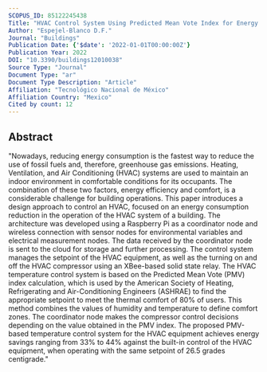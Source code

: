 ```yaml
---
SCOPUS_ID: 85122245438
Title: "HVAC Control System Using Predicted Mean Vote Index for Energy Savings in Buildings"
Author: "Espejel-Blanco D.F."
Journal: "Buildings"
Publication Date: {'$date': '2022-01-01T00:00:00Z'}
Publication Year: 2022
DOI: "10.3390/buildings12010038"
Source Type: "Journal"
Document Type: "ar"
Document Type Description: "Article"
Affiliation: "Tecnológico Nacional de México"
Affiliation Country: "Mexico"
Cited by count: 12
---
```


## Abstract
"Nowadays, reducing energy consumption is the fastest way to reduce the use of fossil fuels and, therefore, greenhouse gas emissions. Heating, Ventilation, and Air Conditioning (HVAC) systems are used to maintain an indoor environment in comfortable conditions for its occupants. The combination of these two factors, energy efficiency and comfort, is a considerable challenge for building operations. This paper introduces a design approach to control an HVAC, focused on an energy consumption reduction in the operation of the HVAC system of a building. The architecture was developed using a Raspberry Pi as a coordinator node and wireless connection with sensor nodes for environmental variables and electrical measurement nodes. The data received by the coordinator node is sent to the cloud for storage and further processing. The control system manages the setpoint of the HVAC equipment, as well as the turning on and off the HVAC compressor using an XBee-based solid state relay. The HVAC temperature control system is based on the Predicted Mean Vote (PMV) index calculation, which is used by the American Society of Heating, Refrigerating and Air-Conditioning Engineers (ASHRAE) to find the appropriate setpoint to meet the thermal comfort of 80% of users. This method combines the values of humidity and temperature to define comfort zones. The coordinator node makes the compressor control decisions depending on the value obtained in the PMV index. The proposed PMV-based temperature control system for the HVAC equipment achieves energy savings ranging from 33% to 44% against the built-in control of the HVAC equipment, when operating with the same setpoint of 26.5 grades centigrade."
